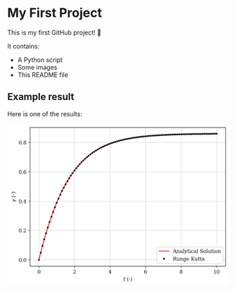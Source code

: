# My First Project

This is my first GitHub project! 🎉  

It contains:
- A Python script
- Some images
- This README file

## Example result
Here is one of the results:

![Plot](images/plot1.png)